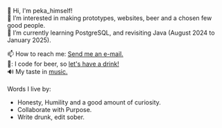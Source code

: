 👋 Hi, I'm peka_himself! <br>
👀 I’m interested in making prototypes, websites, beer and a chosen few good people.<br>
🌱 I’m currently learning PostgreSQL, and revisiting Java (August 2024 to January 2025).<br>

📫 How to reach me: [Send me an e-mail.](mailto:per.chr.vain@gmail.com)<br>
🍺: I code for beer, so [let's have a drink!](https://www.buymeacoffee.com/perchr)<br>
🔊 My taste in [music.](https://open.spotify.com/user/pkmetal91?si=4020fdb395054406)<br>
<br>
Words I live by:
- Honesty, Humility and a good amount of curiosity.
- Collaborate with Purpose.
- Write drunk, edit sober.
